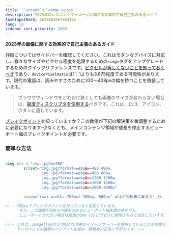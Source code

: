 ```yaml
---
title: '`srcset`と`<img> sizes`'
description: 2023年のレスポンシブイメージに関する効率的で自己主張のあるガイド
taskInputHash: 56788b44e7e64185
lang: ja
sidebar_sort_priority: 1000
---
```

**2023年の画像に関する効率的で自己主張のあるガイド**

詳細についてはサイドバーを確認してください。これはモダンなデバイスに対応し、様々なサイズやピクセル密度を処理するための`<img>`タグをアップグレードするためのクイックリファレンスです。[ピクセルが等しくないことを知っておくべき](/ja/pixels-not-pixels)であり、`devicePixelRatio`は1：1よりも3.875程度である可能性があります。現代の電話は、読みやすさのために320〜428pxの幅を持つことを偽装しています。

> ブラウザウィンドウをどれだけ狭くしても画像のサイズが変わらない場合は、[密度ディスクリプタを使用する](/ja/density-descriptors)べきです。これは、ロゴ、アイコン、ボタンに適しています。

[ブレイクポイント](/ja/breakpoints)を知っていますか？この数値が下記の解決策を微調整するために必要になります-少なくとも、メインコンテンツ領域が成長を停止するビューポート幅のブレイクポイントが必要です。


### 簡単な方法

```html

<img src = "img.jpg?w=480" 
        srcset="img.jpg?format=webp&w=480 480w, 
                img.jpg?format=webp&w=800 800w, 
                img.jpg?format=webp&w=1200 1200w, 
                img.jpg?format=webp&w=1600 1600w, 
                img.jpg?format=webp&w=2000 2000w"

        sizes="(max-width: 700px) 100vw, 800px" alt="自転車に乗る犬" />

<!-- 700pxでブレイクポイントを持っていると仮定しています。
      また、この画像が100％の幅を占めるビューポート幅未満の場合でも、
      ビューポートが大きい場合は画像が800 CSSピクセルに制限されると仮定しています。-->

<!-- これは、ImageflowなどのRIAPI準拠のイメージサーバーを使用していることを前提としています。
     ランタイムでの画像のバリアント生成は、開発者の正気に不可欠です。-->
